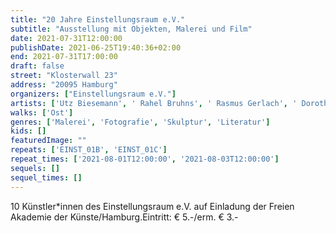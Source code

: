 ```yaml
---
title: "20 Jahre Einstellungsraum e.V."
subtitle: "Ausstellung mit Objekten, Malerei und Film"
date: 2021-07-31T12:00:00
publishDate: 2021-06-25T19:40:36+02:00
end: 2021-07-31T17:00:00
draft: false
street: "Klosterwall 23"
address: "20095 Hamburg"
organizers: ["Einstellungsraum e.V."]
artists: ['Utz Biesemann', ' Rahel Bruhns', ' Rasmus Gerlach', ' Dorothea Goldschmidt', ' Waltraut Kiessner', ' Yukari Kosakai', ' Sabine Mohr', ' Adriane Steckhan', ' Llaura I. Suenner', ' Elke Suhr']
walks: ['Ost']
genres: ['Malerei', 'Fotografie', 'Skulptur', 'Literatur']
kids: []
featuredImage: ""
repeats: ['EINST_01B', 'EINST_01C']
repeat_times: ['2021-08-01T12:00:00', '2021-08-03T12:00:00']
sequels: []
sequel_times: []
---
```


10 Künstler\*innen des Einstellungsraum e.V. auf Einladung der Freien Akademie der Künste/Hamburg.Eintritt: € 5.-/erm. € 3.- 